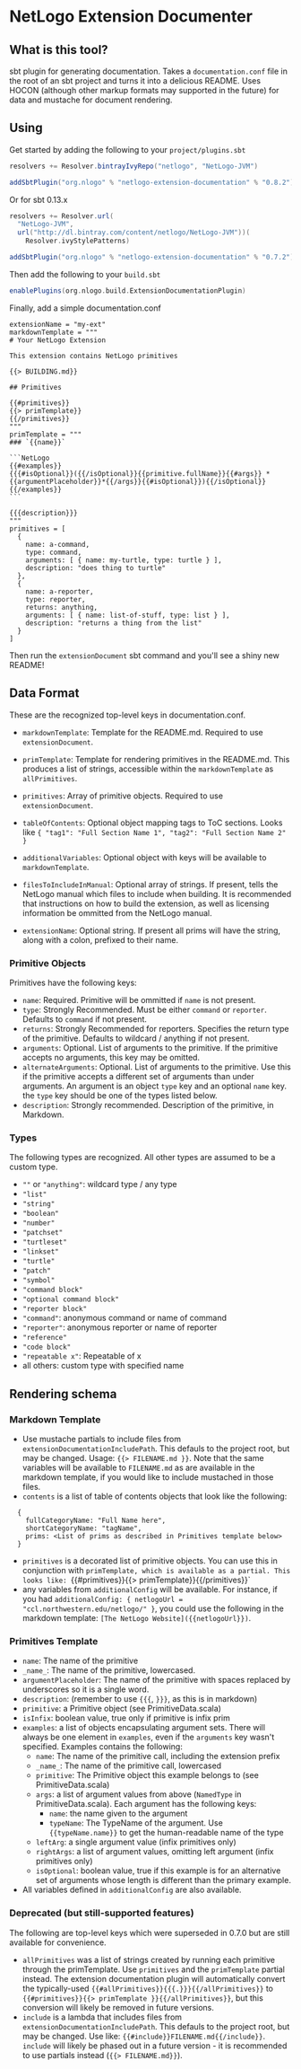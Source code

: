 # NetLogo Extension Documenter

## What is this tool?

sbt plugin for generating documentation.
Takes a `documentation.conf` file in the root of an sbt project and turns it into a delicious README.
Uses HOCON (although other markup formats may supported in the future) for data and
mustache for document rendering.

## Using

Get started by adding the following to your `project/plugins.sbt`

```scala
resolvers += Resolver.bintrayIvyRepo("netlogo", "NetLogo-JVM")

addSbtPlugin("org.nlogo" % "netlogo-extension-documentation" % "0.8.2")
```

Or for sbt 0.13.x

```scala
resolvers += Resolver.url(
  "NetLogo-JVM",
  url("http://dl.bintray.com/content/netlogo/NetLogo-JVM"))(
    Resolver.ivyStylePatterns)

addSbtPlugin("org.nlogo" % "netlogo-extension-documentation" % "0.7.2")
```

Then add the following to your `build.sbt`

```scala
enablePlugins(org.nlogo.build.ExtensionDocumentationPlugin)
```

Finally, add a simple documentation.conf

    extensionName = "my-ext"
    markdownTemplate = """
    # Your NetLogo Extension

    This extension contains NetLogo primitives

    {{> BUILDING.md}}

    ## Primitives

    {{#primitives}}
    {{> primTemplate}}
    {{/primitives}}
    """
    primTemplate = """
    ### `{{name}}`

    ```NetLogo
    {{#examples}}
    {{{#isOptional}}({{/isOptional}}{{primitive.fullName}}{{#args}} *{{argumentPlaceholder}}*{{/args}}{{#isOptional}}){{/isOptional}}
    {{/examples}}
    ```

    {{{description}}}
    """
    primitives = [
      {
        name: a-command,
        type: command,
        arguments: [ { name: my-turtle, type: turtle } ],
        description: "does thing to turtle"
      },
      {
        name: a-reporter,
        type: reporter,
        returns: anything,
        arguments: [ { name: list-of-stuff, type: list } ],
        description: "returns a thing from the list"
      }
    ]

Then run the `extensionDocument` sbt command and you'll see a shiny new README!

## Data Format

These are the recognized top-level keys in documentation.conf.

* `markdownTemplate`: Template for the README.md. Required to use `extensionDocument`.

* `primTemplate`: Template for rendering primitives in the README.md. This produces a list of strings, accessible within the `markdownTemplate` as `allPrimitives`.

* `primitives`: Array of primitive objects. Required to use `extensionDocument`.

* `tableOfContents`: Optional object mapping tags to ToC sections. Looks like `{ "tag1": "Full Section Name 1", "tag2": "Full Section Name 2" }`

* `additionalVariables`: Optional object with keys will be available to `markdownTemplate`.

* `filesToIncludeInManual`: Optional array of strings. If present, tells the NetLogo manual which files to include when building. It is recommended that instructions on how to build the extension, as well as licensing information be ommitted from the NetLogo manual.

* `extensionName`: Optional string. If present all prims will have the string, along with a colon, prefixed to their name.

### Primitive Objects

Primitives have the following keys:

* `name`: Required. Primitive will be ommitted if `name` is not present.
* `type`: Strongly Recommended. Must be either `command` or `reporter`. Defaults to `command` if not present.
* `returns`: Strongly Recommended for reporters. Specifies the return type of the primitive. Defaults to wildcard / anything if not present.
* `arguments`: Optional. List of arguments to the primitive. If the primitive accepts no arguments, this key may be omitted.
* `alternateArguments`: Optional. List of arguments to the primitive. Use this if the primitive accepts a different set of arguments than under arguments.
  An argument is an object `type` key and an optional `name` key. the `type` key should be one of the types listed below.
* `description`: Strongly recommended. Description of the primitive, in Markdown.

### Types

The following types are recognized. All other types are assumed to be a custom type.

* `""` or `"anything"`: wildcard type / any type
* `"list"`
* `"string"`
* `"boolean"`
* `"number"`
* `"patchset"`
* `"turtleset"`
* `"linkset"`
* `"turtle"`
* `"patch"`
* `"symbol"`
* `"command block"`
* `"optional command block"`
* `"reporter block"`
* `"command"`: anonymous command or name of command
* `"reporter"`: anonymous reporter or name of reporter
* `"reference"`
* `"code block"`
* `"repeatable x"`: Repeatable of x
* all others: custom type with specified name

## Rendering schema

### Markdown Template

* Use mustache partials to include files from `extensionDocumentationIncludePath`. This defauls to the project root, but may be changed. Usage: `{{> FILENAME.md }}`. Note that the same variables will be available to `FILENAME.md` as are available in the markdown template, if you would like to include mustached in those files.
* `contents` is a list of table of contents objects that look like the following:
```
  {
    fullCategoryName: "Full Name here",
    shortCategoryName: "tagName",
    prims: <List of prims as described in Primitives template below>
  }
```
* `primitives` is a decorated list of primitive objects.  You can use this in conjunction with `primTemplate, which is available as a partial. This looks like: `{{#primitives}}{{> primTemplate}}{{/primitives}}`
* any variables from `additionalConfig` will be available. For instance, if you had `additionalConfig: { netlogoUrl = "ccl.northwestern.edu/netlogo/" }`, you could use the following in the markdown template: `[The NetLogo Website]({{netlogoUrl}})`.

### Primitives Template

* `name`: The name of the primitive
* `_name_`: The name of the primitive, lowercased.
* `argumentPlaceholder`: The name of the primitive with spaces replaced by underscores so it is a single word.
* `description`: (remember to use `{{{`, `}}}`, as this is in markdown)
* `primitive`: a Primitive object (see PrimitiveData.scala)
* `isInfix`: boolean value, true only if primitive is infix prim
* `examples`: a list of objects encapsulating argument sets. There will always be one element in `examples`, even if the `arguments` key wasn't specified. Examples contains the following:
  * `name`: The name of the primitive call, including the extension prefix
  * `_name_`: The name of the primitive call, lowercased
  * `primitive`: The Primitive object this example belongs to (see PrimitiveData.scala)
  * `args`: a list of argument values from above (`NamedType` in PrimitiveData.scala). Each argument has the following keys:
    * `name`: the name given to the argument
    * `typeName`: The TypeName of the argument. Use `{{typeName.name}}` to get the human-readable name of the type
  * `leftArg`: a single argument value (infix primitives only)
  * `rightArgs`: a list of argument values, omitting left argument (infix primitives only)
  * `isOptional`: boolean value, true if this example is for an alternative set of arguments whose length is different than the primary example.
* All variables defined in `additionalConfig` are also available.

### Deprecated (but still-supported features)

The following are top-level keys which were superseded in 0.7.0 but are still available for convenience.

* `allPrimitives` was a list of strings created by running each primitive through the primTemplate. Use `primitives` and the `primTemplate` partial instead. The extension documentation plugin will automatically convert the typically-used `{{#allPrimitives}}{{{.}}}{{/allPrimitives}}` to `{{#primitives}}{{> primTemplate }}{{/allPrimitives}}`, but this conversion will likely be removed in future versions.
* `include` is a lambda that includes files from `extensionDocumentationIncludePath`. This defauls to the project root, but may be changed. Use like: `{{#include}}FILENAME.md{{/include}}`. `include` will likely be phased out in a future version - it is recommended to use partials instead (`{{> FILENAME.md}}`).
